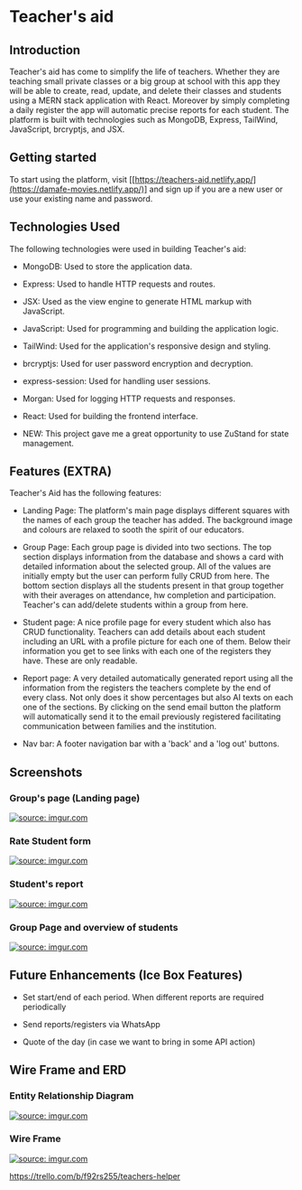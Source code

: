 <!-- @format -->

# Teacher's aid

## Introduction

Teacher's aid has come to simplify the life of teachers. Whether they are teaching small private classes or a big group at school with this app they will be able to create, read, update, and delete their classes and students using a MERN stack application with React. Moreover by simply completing a daily register the app will automatic precise reports for each student. The platform is built with technologies such as MongoDB, Express, TailWind, JavaScript, brcryptjs, and JSX.

## Getting started

To start using the platform, visit
[[https://teachers-aid.netlify.app/](https://damafe-movies.netlify.app/)] and sign up if you are a new user or use your existing name and password.

## Technologies Used

The following technologies were used in building Teacher's aid:

- MongoDB: Used to store the application data.

- Express: Used to handle HTTP requests and routes.

- JSX: Used as the view engine to generate HTML markup with JavaScript.

- JavaScript: Used for programming and building the application logic.

- TailWind: Used for the application's responsive design and styling.

- brcryptjs: Used for user password encryption and decryption.

- express-session: Used for handling user sessions.

- Morgan: Used for logging HTTP requests and responses.

- React: Used for building the frontend interface.

- NEW: This project gave me a great opportunity to use ZuStand for state management.

## Features (EXTRA)

Teacher's Aid has the following features:

- Landing Page: The platform's main page displays different squares with the names of each group the teacher has added. The background image and colours are relaxed to sooth the spirit of our educators.

- Group Page: Each group page is divided into two sections. The top section displays information from the database and shows a card with detailed information about the selected group. All of the values are initially empty but the user can perform fully CRUD from here. The bottom section displays all the students present in that group together with their averages on attendance, hw completion and participation. Teacher's can add/delete students within a group from here.

- Student page: A nice profile page for every student which also has CRUD functionality. Teachers can add details about each student including an URL with a profile picture for each one of them. Below their information you get to see links with each one of the registers they have. These are only readable.

- Report page: A very detailed automatically generated report using all the information from the registers the teachers complete by the end of every class. Not only does it show percentages but also AI texts on each one of the sections. By clicking on the send email button the platform will automatically send it to the email previously registered facilitating communication between families and the institution.

- Nav bar: A footer navigation bar with a 'back' and a 'log out' buttons.

## Screenshots

### Group's page (Landing page)

<a href="https://imgur.com/f3Omx5Q"><img src="https://i.imgur.com/f3Omx5Q.png" title="source: imgur.com" /></a>

### Rate Student form

<a href="https://imgur.com/Efd782B"><img src="https://i.imgur.com/Efd782B.png" title="source: imgur.com" /></a>

### Student's report

<a href="https://imgur.com/C541P4L"><img src="https://i.imgur.com/C541P4L.png" title="source: imgur.com" /></a>

### Group Page and overview of students

<a href="https://imgur.com/3LlcIKT"><img src="https://i.imgur.com/3LlcIKT.png" title="source: imgur.com" /></a>

## Future Enhancements (Ice Box Features)

- Set start/end of each period. When different reports are required periodically

- Send reports/registers via WhatsApp

- Quote of the day (in case we want to bring in some API action)

## Wire Frame and ERD

### Entity Relationship Diagram

<a  href="https://imgur.com/Y3mLfBq"><img  src="https://imgur.com/Y3mLfBq.png"  title="source: imgur.com"  /></a>

### Wire Frame

<a href="https://imgur.com/9VL0wmN"><img src="https://i.imgur.com/9VL0wmN.png" title="source: imgur.com" /></a>

https://trello.com/b/f92rs255/teachers-helper